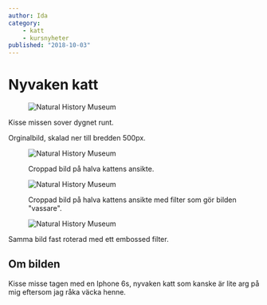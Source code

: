 ```yaml
---
author: Ida
category:
    - katt
    - kursnyheter
published: "2018-10-03"
---
```

Nyvaken katt
==================================

<figure class="figure">
    <img src="cimage/img.php?src=katt.png&width=500" alt="Natural History Museum">
</figure>

Kisse missen sover dygnet runt.

<!--more-->

Orginalbild, skalad ner till bredden 500px.

<figure class="figure left w50">
    <img src="cimage/img.php?src=katt.png&width=300&crop-to-fit&area=10,20,60,60" alt="Natural History Museum">
    <figcaption>
        <p>Croppad bild på halva kattens ansikte.</p>
    </figcaption>
</figure>

<figure class="figure right w50">
    <img src="cimage/img.php?src=katt.png&width=300&crop-to-fit&area=10,20,60,60&f=smooth,-10" alt="Natural History Museum">
    <figcaption>
        <p>Croppad bild på halva kattens ansikte med filter som gör bilden "vassare".</p>
    </figcaption>
</figure>


<figure class="figure center">
    <img src="cimage/img.php?src=katt.png&width=300&crop-to-fit&area=10,20,60,60&r=90&f=emboss" alt="Natural History Museum">
</figure>

Samma bild fast roterad med ett embossed filter.

Om bilden
-----------------------------------

Kisse misse tagen med en Iphone 6s, nyvaken katt som kanske är lite arg på mig eftersom jag råka väcka henne.
